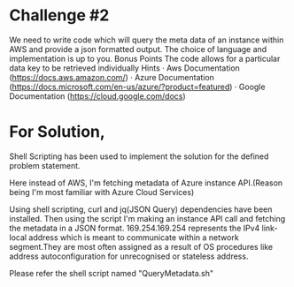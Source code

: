 # Challenge #2

We need to write code which will query the meta data of an instance within AWS and provide a json formatted output. The choice of language and implementation is up to you.
Bonus Points
The code allows for a particular data key to be retrieved individually
Hints
·         Aws Documentation (https://docs.aws.amazon.com/)
·         Azure Documentation (https://docs.microsoft.com/en-us/azure/?product=featured)
·         Google Documentation (https://cloud.google.com/docs)

# For Solution,

Shell Scripting has been used to implement the solution for the defined problem statement.

Here instead of AWS, I'm fetching metadata of Azure instance API.(Reason being I'm most familiar with Azure Cloud Services)

Using shell scripting, curl and jq(JSON Query) dependencies have been installed. Then using the script I'm making an instance API call and fetching the metadata in a JSON format. 169.254.169.254 represents the IPv4 link-local address which is meant to communicate within a network segment.They are most often assigned as a result of OS procedures like address autoconfiguration for unrecognised or stateless address.

Please refer the shell script named "QueryMetadata.sh"

